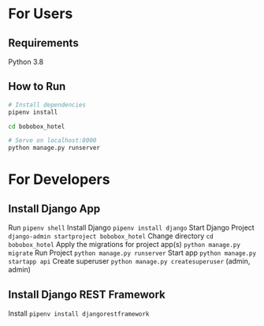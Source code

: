 # For Users
## Requirements
Python 3.8

## How to Run
``` bash
# Install dependencies
pipenv install

cd bobobox_hotel

# Serve on localhost:8000
python manage.py runserver
```

# For Developers
## Install Django App
Run `pipenv shell`
Install Django `pipenv install django`
Start Django Project `django-admin startproject bobobox_hotel`
Change directory `cd bobobox_hotel`
Apply the migrations for project app(s) `python manage.py migrate`
Run Project `python manage.py runserver`
Start app `python manage.py startapp api`
Create superuser `python manage.py createsuperuser` (admin, admin)

## Install Django REST Framework
Install `pipenv install djangorestframework`
